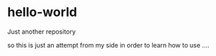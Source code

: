 # hello-world
Just another repository

so this is just an attempt from my side in order to learn how to use ....
